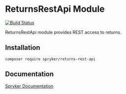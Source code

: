 # ReturnsRestApi Module
[![Build Status](https://travis-ci.org/spryker/returns-rest-api.svg)](https://travis-ci.org/spryker/returns-rest-api)

ReturnsRestApi module provides REST access to returns.

## Installation

```
composer require spryker/returns-rest-api
```

## Documentation

[Spryker Documentation](https://documentation.spryker.com/module_guide/overview.htm)
